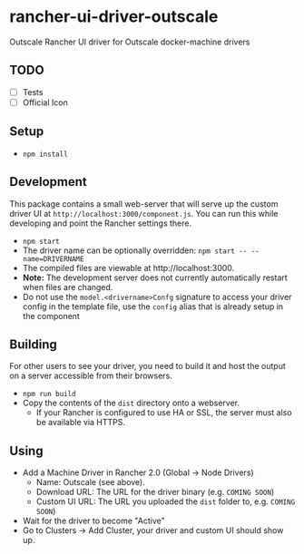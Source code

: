 # rancher-ui-driver-outscale
Outscale Rancher UI driver for Outscale docker-machine drivers

## TODO
- [ ] Tests
- [ ] Official Icon

## Setup

* `npm install`

## Development

This package contains a small web-server that will serve up the custom driver UI at `http://localhost:3000/component.js`.  You can run this while developing and point the Rancher settings there.
* `npm start`
* The driver name can be optionally overridden: `npm start -- --name=DRIVERNAME`
* The compiled files are viewable at http://localhost:3000.
* **Note:** The development server does not currently automatically restart when files are changed.
* Do not use the `model.<drivername>Confg` signature to access your driver config in the template file, use the `config` alias that is already setup in the component

## Building

For other users to see your driver, you need to build it and host the output on a server accessible from their browsers.

* `npm run build`
* Copy the contents of the `dist` directory onto a webserver.
  * If your Rancher is configured to use HA or SSL, the server must also be available via HTTPS.

## Using

* Add a Machine Driver in Rancher 2.0 (Global -> Node Drivers)
  * Name: Outscale (see above).
  * Download URL: The URL for the driver binary (e.g. `COMING SOON`)
  * Custom UI URL: The URL you uploaded the `dist` folder to, e.g. `COMING SOON`)
* Wait for the driver to become "Active"
* Go to Clusters -> Add Cluster, your driver and custom UI should show up.
